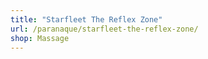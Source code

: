 ```yaml
---
title: "Starfleet The Reflex Zone"
url: /paranaque/starfleet-the-reflex-zone/
shop: Massage
---
```

